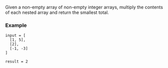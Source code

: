 Given a non-empty array of non-empty integer arrays, multiply the contents of each nested array and return the smallest total.

### Example

```
input = [
  [1, 5],
  [2],
  [-1, -3]
]

result = 2
```